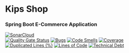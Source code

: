 # Kips Shop
### Spring Boot E-Commerce Application

[![SonarCloud](https://sonarcloud.io/images/project_badges/sonarcloud-white.svg)](https://sonarcloud.io/summary/new_code?id=sametakbal_kips-shop) \
[![Quality Gate Status](https://sonarcloud.io/api/project_badges/measure?project=sametakbal_kips-shop&metric=alert_status)](https://sonarcloud.io/summary/new_code?id=sametakbal_kips-shop)
[![Bugs](https://sonarcloud.io/api/project_badges/measure?project=sametakbal_kips-shop&metric=bugs)](https://sonarcloud.io/summary/new_code?id=sametakbal_kips-shop)
[![Code Smells](https://sonarcloud.io/api/project_badges/measure?project=sametakbal_kips-shop&metric=code_smells)](https://sonarcloud.io/summary/new_code?id=sametakbal_kips-shop)
[![Coverage](https://sonarcloud.io/api/project_badges/measure?project=sametakbal_kips-shop&metric=coverage)](https://sonarcloud.io/summary/new_code?id=sametakbal_kips-shop)
[![Duplicated Lines (%)](https://sonarcloud.io/api/project_badges/measure?project=sametakbal_kips-shop&metric=duplicated_lines_density)](https://sonarcloud.io/summary/new_code?id=sametakbal_kips-shop)
[![Lines of Code](https://sonarcloud.io/api/project_badges/measure?project=sametakbal_kips-shop&metric=ncloc)](https://sonarcloud.io/summary/new_code?id=sametakbal_kips-shop)
[![Technical Debt](https://sonarcloud.io/api/project_badges/measure?project=sametakbal_kips-shop&metric=sqale_index)](https://sonarcloud.io/summary/new_code?id=sametakbal_kips-shop)
